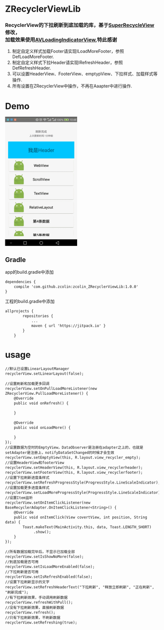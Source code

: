 ZRecyclerViewLib
=
### RecyclerView的下拉刷新到底加载的库，基于[SuperRecycleView](https://github.com/supercwn/SuperRecycleView)修改，<br>加载效果使用[AVLoadingIndicatorView](https://github.com/81813780/AVLoadingIndicatorView),特此感谢

1. 制定自定义样式加载Footer请实现ILoadMoreFooter，参照DefLoadMoreFooter.
2. 制定自定义样式下拉Header请实现IRefreshHeader，参照DefRefreshHeader.
3. 可以设置HeaderView、FooterView、emptypView、下拉样式、加载样式等操作.
4. 所有设置在ZRecyclerView中操作，不再在Aaapter中进行操作.

Demo
=
![](screenshot/1.gif)


## Gradle
app的build.gradle中添加
```
dependencies {
    compile 'com.github.zcolin:zcolin_ZRecyclerViewLib:1.0.0'
}
```
工程的build.gradle中添加
```
allprojects {
		repositories {
			...
			maven { url 'https://jitpack.io' }
		}
	}
```

usage
=

```
//默认已设置LinearLayoutManager
recyclerView.setLinearLayout(false);

//设置刷新和加载更多回调
recyclerView.setOnPullLoadMoreListener(new ZRecyclerView.PullLoadMoreListener() {
    @Override
    public void onRefresh() {
        
    }

    @Override
    public void onLoadMore() {

    }
});
//设置数据为空时的EmptyView，DataObserver是注册在adapter之上的，也就是setAdapter是注册上，notifyDataSetChanged的时候才会生效
recyclerView.setEmptyView(this, R.layout.view_recycler_empty);
//设置HeaderView和footerView
recyclerView.setHeaderView(this, R.layout.view_recyclerheader);
recyclerView.setFooterView(this, R.layout.view_recyclerfooter);
//设置下拉刷新进度条样式
recyclerView.setRefreshProgressStyle(ProgressStyle.LineScaleIndicator);
//设置加载更多进度条样式
recyclerView.setLoadMoreProgressStyle(ProgressStyle.LineScaleIndicator);
//设置Item监听
recyclerView.setOnItemClickListener(new BaseRecyclerAdapter.OnItemClickListener<String>() {
    @Override
    public void onItemClick(View covertView, int position, String data) {
        Toast.makeText(MainActivity.this, data, Toast.LENGTH_SHORT)
             .show();
    }
});

//所有数据加载完毕后，不显示已加载全部
recyclerView.setIsShowNoMore(false);
//到底加载是否可用
recyclerView.setIsLoadMoreEnabled(false);
//下拉刷新是否可用
recyclerView.setIsRefreshEnabled(false);
//设置下拉刷新显示的文字
recyclerView.setRefreshHeaderText("下拉刷新", "释放立即刷新", "正在刷新", "刷新完成");
//有下拉刷新效果，手动调用刷新数据
recyclerView.refreshWithPull();
//没有下拉刷新效果，直接刷新数据
recyclerView.refresh();
//只有下拉刷新效果，不刷新数据
recyclerView.setRefreshing(true);
```




